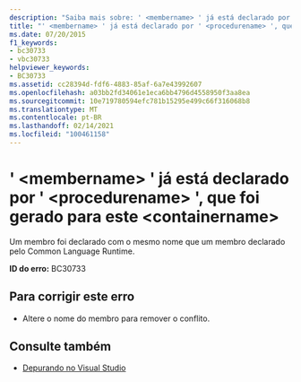 ```yaml
---
description: "Saiba mais sobre: ' <membername> ' já está declarado por ' <procedurename> ', que foi gerado para este <containername>"
title: "' <membername> ' já está declarado por ' <procedurename> ', que foi gerado para este <containername>"
ms.date: 07/20/2015
f1_keywords:
- bc30733
- vbc30733
helpviewer_keywords:
- BC30733
ms.assetid: cc28394d-fdf6-4883-85af-6a7e43992607
ms.openlocfilehash: a03bb2fd34061e1eca6bb4796d4558950f3aa8ea
ms.sourcegitcommit: 10e719780594efc781b15295e499c66f316068b8
ms.translationtype: MT
ms.contentlocale: pt-BR
ms.lasthandoff: 02/14/2021
ms.locfileid: "100461158"
---
```

# <a name="membername-is-already-declared-by-procedurename-which-was-generated-for-this-containername"></a>' \<membername> ' já está declarado por ' \<procedurename> ', que foi gerado para este \<containername>

Um membro foi declarado com o mesmo nome que um membro declarado pelo Common Language Runtime.

**ID do erro:** BC30733

## <a name="to-correct-this-error"></a>Para corrigir este erro

- Altere o nome do membro para remover o conflito.

## <a name="see-also"></a>Consulte também

- [Depurando no Visual Studio](/visualstudio/debugger/debugger-feature-tour)
